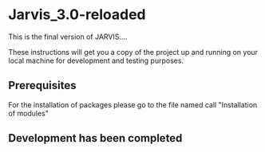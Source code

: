 # Jarvis_3.0-reloaded
This is the final version of JARVIS....

These instructions will get you a copy of the project up and running on your local machine for development and testing purposes.

## Prerequisites

For the installation of packages please go to the file named call "Installation of modules"


## Development has been completed 
